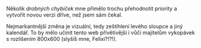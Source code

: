 <!-- dcterms:identifier = riderweblog#29 -->
<!-- dcterms:title = Nový design je! -->
<!-- np9:categoryId = 2 -->
<!-- x4w:category = Lidé a jiná zvěř -->
<!-- np9:authorId = 1 -->
<!-- np9:authorEmail = michal.valasek@altairis.cz -->
<!-- dcterms:creator = Michal Altair Valášek -->
<!-- dcterms:created = 2003-03-21T16:37:57+01:00 -->
<!-- dcterms:date = 2003-03-21T16:37:57+01:00 -->

Několik *drobných chybiček* mne přimělo trochu přehodnotit priority a vytvořit novou verzi dříve, než jsem sám čekal.

Nejmarkantnější změna je vizuální, tedy zeštíhlení levého sloupce a jiný kalendář. To by mělo učinit tento web přívětivější i vůči majitelům vykopávek s rozlišením 800x600 (slyšíš mne, Felixi?!?!).